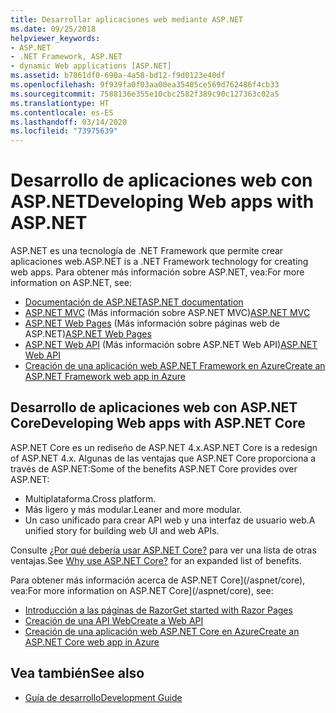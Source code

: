 ```yaml
---
title: Desarrollar aplicaciones web mediante ASP.NET
ms.date: 09/25/2018
helpviewer_keywords:
- ASP.NET
- .NET Framework, ASP.NET
- dynamic Web applications [ASP.NET]
ms.assetid: b7861df0-690a-4a58-bd12-f9d0123e40df
ms.openlocfilehash: 9f939fa0f03aa00ea35405ce569d762486f4cb33
ms.sourcegitcommit: 7588136e355e10cbc2582f389c90c127363c02a5
ms.translationtype: HT
ms.contentlocale: es-ES
ms.lasthandoff: 03/14/2020
ms.locfileid: "73975639"
---
```

# <a name="developing-web-apps-with-aspnet"></a><span data-ttu-id="0588d-102">Desarrollo de aplicaciones web con ASP.NET</span><span class="sxs-lookup"><span data-stu-id="0588d-102">Developing Web apps with ASP.NET</span></span>

<span data-ttu-id="0588d-103">ASP.NET es una tecnología de .NET Framework que permite crear aplicaciones web.</span><span class="sxs-lookup"><span data-stu-id="0588d-103">ASP.NET is a .NET Framework technology for creating web apps.</span></span> <span data-ttu-id="0588d-104">Para obtener más información sobre ASP.NET, vea:</span><span class="sxs-lookup"><span data-stu-id="0588d-104">For more information on ASP.NET, see:</span></span>

- [<span data-ttu-id="0588d-105">Documentación de ASP.NET</span><span class="sxs-lookup"><span data-stu-id="0588d-105">ASP.NET documentation</span></span>](/aspnet/overview)
- <span data-ttu-id="0588d-106">[ASP.NET MVC](https://dotnet.microsoft.com/apps/aspnet/mvc) (Más información sobre ASP.NET MVC)</span><span class="sxs-lookup"><span data-stu-id="0588d-106">[ASP.NET MVC](https://dotnet.microsoft.com/apps/aspnet/mvc)</span></span>
- <span data-ttu-id="0588d-107">[ASP.NET Web Pages](https://dotnet.microsoft.com/apps/aspnet/web-apps) (Más información sobre páginas web de ASP.NET)</span><span class="sxs-lookup"><span data-stu-id="0588d-107">[ASP.NET Web Pages](https://dotnet.microsoft.com/apps/aspnet/web-apps)</span></span>
- <span data-ttu-id="0588d-108">[ASP.NET Web API](https://dotnet.microsoft.com/apps/aspnet/apis) (Más información sobre ASP.NET Web API)</span><span class="sxs-lookup"><span data-stu-id="0588d-108">[ASP.NET Web API](https://dotnet.microsoft.com/apps/aspnet/apis)</span></span>  
- [<span data-ttu-id="0588d-109">Creación de una aplicación web ASP.NET Framework en Azure</span><span class="sxs-lookup"><span data-stu-id="0588d-109">Create an ASP.NET Framework web app in Azure</span></span>](/azure/app-service/app-service-web-get-started-dotnet-framework)

## <a name="developing-web-apps-with-aspnet-core"></a><span data-ttu-id="0588d-110">Desarrollo de aplicaciones web con ASP.NET Core</span><span class="sxs-lookup"><span data-stu-id="0588d-110">Developing Web apps with ASP.NET Core</span></span>

<span data-ttu-id="0588d-111">ASP.NET Core es un rediseño de ASP.NET 4.x.</span><span class="sxs-lookup"><span data-stu-id="0588d-111">ASP.NET Core is a redesign of ASP.NET 4.x.</span></span> <span data-ttu-id="0588d-112">Algunas de las ventajas que ASP.NET Core proporciona a través de ASP.NET:</span><span class="sxs-lookup"><span data-stu-id="0588d-112">Some of the benefits ASP.NET Core provides over ASP.NET:</span></span>

- <span data-ttu-id="0588d-113">Multiplataforma.</span><span class="sxs-lookup"><span data-stu-id="0588d-113">Cross platform.</span></span>
- <span data-ttu-id="0588d-114">Más ligero y más modular.</span><span class="sxs-lookup"><span data-stu-id="0588d-114">Leaner and more modular.</span></span>
- <span data-ttu-id="0588d-115">Un caso unificado para crear API web y una interfaz de usuario web.</span><span class="sxs-lookup"><span data-stu-id="0588d-115">A unified story for building web UI and web APIs.</span></span>

<span data-ttu-id="0588d-116">Consulte [¿Por qué debería usar ASP.NET Core?](/aspnet/core#why-choose-aspnet-core) para ver una lista de otras ventajas.</span><span class="sxs-lookup"><span data-stu-id="0588d-116">See [Why use ASP.NET Core?](/aspnet/core#why-choose-aspnet-core) for an expanded list of benefits.</span></span>

<span data-ttu-id="0588d-117">Para obtener más información acerca de ASP.NET Core](/aspnet/core), vea:</span><span class="sxs-lookup"><span data-stu-id="0588d-117">For more information on ASP.NET Core](/aspnet/core), see:</span></span>

- [<span data-ttu-id="0588d-118">Introducción a las páginas de Razor</span><span class="sxs-lookup"><span data-stu-id="0588d-118">Get started with Razor Pages</span></span>](/aspnet/core/tutorials/razor-pages/razor-pages-start)
- [<span data-ttu-id="0588d-119">Creación de una API Web</span><span class="sxs-lookup"><span data-stu-id="0588d-119">Create a Web API</span></span>](/aspnet/core/tutorials/first-web-api)
- [<span data-ttu-id="0588d-120">Creación de una aplicación web ASP.NET Core en Azure</span><span class="sxs-lookup"><span data-stu-id="0588d-120">Create an ASP.NET Core web app in Azure</span></span>](/azure/app-service/app-service-web-get-started-dotnet)
  
## <a name="see-also"></a><span data-ttu-id="0588d-121">Vea también</span><span class="sxs-lookup"><span data-stu-id="0588d-121">See also</span></span>

- [<span data-ttu-id="0588d-122">Guía de desarrollo</span><span class="sxs-lookup"><span data-stu-id="0588d-122">Development Guide</span></span>](development-guide.md)
